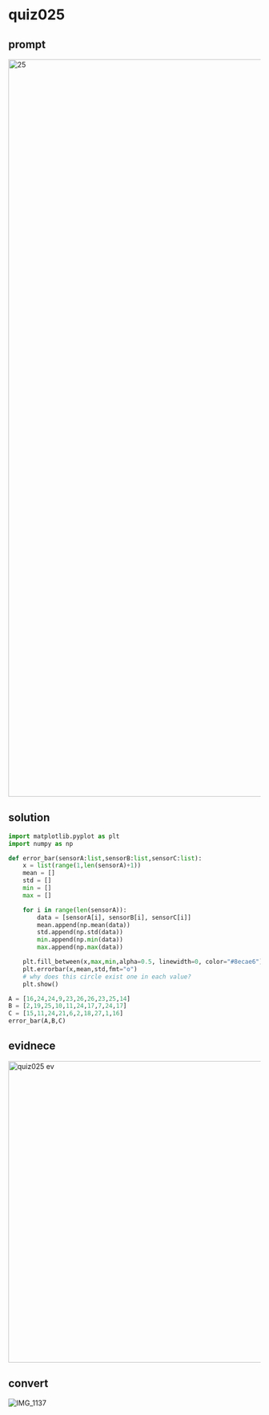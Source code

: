 # quiz025

## prompt
<img width="1470" alt="25" src="https://github.com/ayyyane/unit2_g11/assets/142702159/3bd8af0f-e1f4-42eb-9c7f-c5c5f4edc96a">

## solution
```.py
import matplotlib.pyplot as plt
import numpy as np

def error_bar(sensorA:list,sensorB:list,sensorC:list):
    x = list(range(1,len(sensorA)+1))
    mean = []
    std = []
    min = []
    max = []

    for i in range(len(sensorA)):
        data = [sensorA[i], sensorB[i], sensorC[i]]
        mean.append(np.mean(data))
        std.append(np.std(data))
        min.append(np.min(data))
        max.append(np.max(data))

    plt.fill_between(x,max,min,alpha=0.5, linewidth=0, color="#8ecae6")
    plt.errorbar(x,mean,std,fmt="o")
    # why does this circle exist one in each value?
    plt.show()

A = [16,24,24,9,23,26,26,23,25,14]
B = [2,19,25,10,11,24,17,7,24,17]
C = [15,11,24,21,6,2,18,27,1,16]
error_bar(A,B,C)

```

## evidnece
<img width="601" alt="quiz025 ev" src="https://github.com/ayyyane/unit2_g11/assets/142702159/53ce52c1-d87e-4118-aed5-6a88f2fe7c6a">


## convert

![IMG_1137](https://github.com/ayyyane/unit2_g11/assets/142702159/1171b991-2af8-4d32-ac14-620851eab804)
